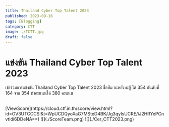 ```yaml
---
title: Thailand Cyber Top Talent 2023
published: 2023-09-16
tags: [Blogging]
category: CTT
image: ./TCTT.jpg
draft: false
---
```


# แข่งขัน Thailand Cyber Top Talent 2023
เข้าร่วมการแข่งขัน Thailand Cyber Top Talent 2023
ชื่อทีม อะหยังบะฮู้ ได้ 354 อันดับที่ 164 จาก 354 ทำคะแนนได้ 380 คะแนน

<br/>
[ViewScore](https://cloud.ctf.in.th/score/view.html?id=OV3UTCCCSI&t=WpUCDQyoXaG7MSteD4BK/Jg3qyIsUCRE/iJ2HRYePCnvtldi6DDeNA==)
![](./ScoreTeam.png)
![](./Cer_CTT2023.png)

